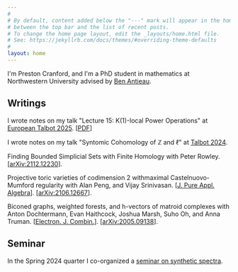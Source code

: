 ```yaml
---
#
# By default, content added below the "---" mark will appear in the home page
# between the top bar and the list of recent posts.
# To change the home page layout, edit the _layouts/home.html file.
# See: https://jekyllrb.com/docs/themes/#overriding-theme-defaults
#
layout: home
---
```

I'm Preston Cranford, and I'm a PhD student in mathematics at Northwestern University advised by [Ben Antieau](https://antieau.github.io/).

## Writings

I wrote notes on my talk "Lecture 15: K(1)-local Power Operations" at [European Talbot 2025](https://sites.google.com/view/european-talbot/2025-workshop?authuser=0). [[PDF](assets/K(1)-local_Power_Operations_Cranford_2025_10_03.pdf)]

I wrote notes on my talk "Syntomic Cohomology of $\mathbb{Z}$ and $\ell$" at [Talbot 2024](https://sites.google.com/view/talbotworkshop/past-talbots/talbot-2024).

Finding Bounded Simplicial Sets with Finite Homology with Peter Rowley. [[arXiv:2112.12230](https://arxiv.org/abs/2112.12230)].

Projective toric varieties of codimension 2 withmaximal Castelnuovo-Mumford regularity with Alan Peng, and Vijay Srinivasan. [[J. Pure Appl. Algebra](https://doi.org/10.1016/j.jpaa.2022.107162)]. [[arXiv:2106.12667](https://arxiv.org/abs/2106.12667)].

Biconed graphs, weighted forests, and h-vectors of matroid complexes with Anton Dochtermann, Evan Haithcock, Joshua Marsh, Suho Oh, and Anna Truman. [[Electron. J. Combin.](https://doi.org/10.37236/9849)]. [[arXiv:2005.09138](https://arxiv.org/abs/2005.09138)].

## Seminar

In the Spring 2024 quarter I co-organized a [seminar on synthetic spectra](https://sites.northwestern.edu/syntheticspectraseminar/).
